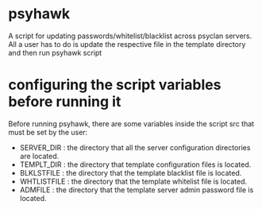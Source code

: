 # psyhawk
 A script for updating passwords/whitelist/blacklist across psyclan servers. All a
user has to do is update the respective file in the template directory and then
run psyhawk script

# configuring the script variables before running it

 Before running psyhawk, there are some variables inside the script src that
 must be set by the user:

- SERVER_DIR   : the directory that all the server configuration directories are located.
- TEMPLT_DIR   : the directory that template configuration files is located.
- BLKLSTFILE   : the directory that the template blacklist file is located.
- WHTLISTFILE  : the directory that the template whitelist file is located.
- ADMFILE      : the directory that the template server admin password file is located.



